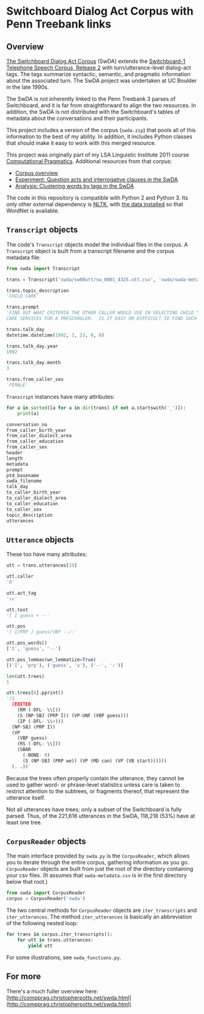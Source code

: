 Switchboard Dialog Act Corpus with Penn Treebank links
=========================

## Overview


[The Switchboard Dialog Act Corpus](http://www.stanford.edu/~jurafsky/ws97/) (SwDA) extends
the [Switchboard-1 Telephone Speech Corpus, Release 2](http://www.ldc.upenn.edu/Catalog/CatalogEntry.jsp?catalogId=LDC97S62) 
with turn/utterance-level dialog-act tags. The tags summarize syntactic,
semantic, and pragmatic information about the associated turn.  The
SwDA project was undertaken at UC Boulder in the late 1990s.

The SwDA is not inherently linked to the Penn Treebank 3 parses of
Switchboard, and it is far from straightforward to align the two
resources. In addition, the SwDA is not distributed with the
Switchboard's tables of metadata about the conversations and their
participants.  

This project includes a version of the corpus (`swda.zip`) that
pools all of this information to the best of my ability. In addition,
it includes Python classes that should make it easy to work with
this merged resource.

This project was originally part of my LSA Linguistic Institute 2011
course [Computational Pragmatics](http://compprag.christopherpotts.net/index.html). 
Additional resources from that corpus:

* [Corpus overview](http://compprag.christopherpotts.net/swda.html)
* [Experiment: Question acts and interrogative clauses in the SwDA](http://compprag.christopherpotts.net/swda-clausetyping.html)
* [Analysis: Clustering words by tags in the SwDA](http://compprag.christopherpotts.net/swda-clustering.html)

The code in this repository is compatible with Python 2 and Python 3.
Its only other external dependency is [NLTK](http://www.nltk.org/install.html), 
with [the data installed](http://www.nltk.org/data.html)
so that WordNet is available.


## `Transcript` objects

The code's `Transcript` objects model the individual files in the corpus. 
A `Transcript` object is built from a transcript filename and the corpus 
metadata file:

```python
from swda import Transcript

trans = Transcript('swda/sw00utt/sw_0001_4325.utt.csv', 'swda/swda-metadata.csv')

trans.topic_description
'CHILD CARE'

trans.prompt
'FIND OUT WHAT CRITERIA THE OTHER CALLER WOULD USE IN SELECTING CHILD \
CARE SERVICES FOR A PRESCHOOLER.  IS IT EASY OR DIFFICULT TO FIND SUCH CARE?'

trans.talk_day
datetime.datetime(1992, 3, 23, 0, 0)

trans.talk_day.year
1992

trans.talk_day.month
3

trans.from_caller_sex
'FEMALE'
```

`Transcript` instances have many attributes:

```python
for a in sorted([a for a in dir(trans) if not a.startswith('_')]):
	print(a)

conversation_no
from_caller_birth_year
from_caller_dialect_area
from_caller_education
from_caller_sex
header
length
metadata
prompt
ptd_basename
swda_filename
talk_day
to_caller_birth_year
to_caller_dialect_area
to_caller_education
to_caller_sex
topic_description
utterances
```


## `Utterance` objects

These too have many attributes:

```python
utt = trans.utterances[19]

utt.caller
'B'

utt.act_tag
'sv'

utt.text
'[ I guess + --'

utt.pos
'[ I/PRP ] guess/VBP --/:'

utt.pos_words()
['I', 'guess', '--']

utt.pos_lemmas(wn_lemmatize=True)
[('I', 'prp'), ('guess', 'v'), ('--', ':')]

len(utt.trees)
1

utt.trees[0].pprint()
'(S
  (EDITED
    (RM (-DFL- \\[))
    (S (NP-SBJ (PRP I)) (VP-UNF (VBP guess)))
    (IP (-DFL- \\+)))
  (NP-SBJ (PRP I))
  (VP
    (VBP guess)
    (RS (-DFL- \\]))
    (SBAR
      (-NONE- 0)
      (S (NP-SBJ (PRP we)) (VP (MD can) (VP (VB start))))))
  (. .))'
```

Because the trees often properly contain the utterance, they cannot be used to 
gather word- or phrase-level statistics unless care is taken to restrict attention 
to the subtrees, or fragments thereof, that represent the utterance itself.

Not all utterances have trees; only a subset of the Switchboard is fully parsed.
Thus, of the 221,616 utterances in the SwDA, 118,218 (53%) have at least one
tree.



## `CorpusReader` objects

The main interface provided by `swda.py` is the `CorpusReader`, which allows you to 
iterate through the entire corpus, gathering information as you go. `CorpusReader` 
objects are built from just the root of the directory containing your csv files. 
(It assumes that `swda-metadata.csv` is in the first directory below that root.)

```python
from swda import CorpusReader
corpus = CorpusReader('swda')
```

The two central methods for `CorpusReader` objects are `iter_transcripts`
and `iter_utterances`. The method `iter_utterances` is basically an abbreviation 
of the following nested loop:

```python
for trans in corpus.iter_transcripts():
    for utt in trans.utterances:
        yield utt
```

For some illustrations, see `swda_functions.py`.

## For more

There's a much fuller overview here: 
[http://compprag.christopherpotts.net/swda.html](http://compprag.christopherpotts.net/swda.html)